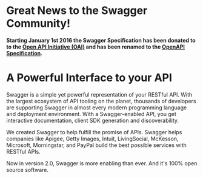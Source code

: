 # Great News to the Swagger Community!

**Starting January 1st 2016 the Swagger Specification has been donated to to the [Open API Initiative (OAI)](https://openapis.org) and has been renamed to the [OpenAPI Specification](https://github.com/OAI/OpenAPI-Specification).**

# A Powerful Interface to your API

Swagger is a simple yet powerful representation of your RESTful API. With the largest ecosystem of API tooling on the planet, thousands of developers are supporting Swagger in almost every modern programming language and deployment environment. With a Swagger-enabled API, you get interactive documentation, client SDK generation and discoverability.

We created Swagger to help fulfill the promise of APIs. Swagger helps companies like Apigee, Getty Images, Intuit, LivingSocial, McKesson, Microsoft, Morningstar, and PayPal build the best possible services with RESTful APIs.

Now in version 2.0, Swagger is more enabling than ever. And it's 100% open source software.
